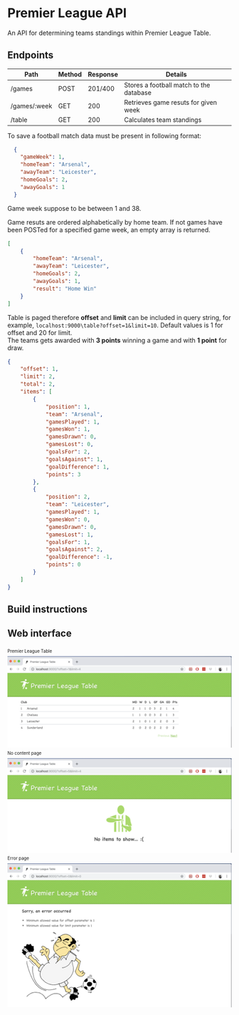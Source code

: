 # Premier League API

An API for determining teams standings within Premier League Table. 

## Endpoints


| Path         | Method | Response | Details                                 |
| ------------ | ------ | -------- | --------------------------------------- |
| /games       | POST   | 201/400  | Stores a football match to the database |
| /games/:week | GET    | 200      | Retrieves game resuts for given week    |
| /table       | GET    | 200      | Calculates team standings               |

To save a football match data must be present in following format:
```json
  {
    "gameWeek": 1,
    "homeTeam": "Arsenal",
    "awayTeam": "Leicester",
    "homeGoals": 2,
    "awayGoals": 1
  }
```
Game week suppose to be between 1 and 38.   

Game resuts are ordered alphabetically by home team. If not games have been POSTed for a specified game week, an empty array is returned.
```json
[
    {
        "homeTeam": "Arsenal",
        "awayTeam": "Leicester",
        "homeGoals": 2,
        "awayGoals": 1,
        "result": "Home Win"
    }
]
```   

Table is paged therefore __offset__ and __limit__ can be included in query string, for example, `localhost:9000\table?offset=1&limit=10`. Default values is 1 for offset and 20 for limit.   
The teams gets awarded with __3 points__ winning a game and with __1 point__ for draw.  
```json
{
    "offset": 1,
    "limit": 2,
    "total": 2,
    "items": [
        {
            "position": 1,
            "team": "Arsenal",
            "gamesPlayed": 1,
            "gamesWon": 1,
            "gamesDrawn": 0,
            "gamesLost": 0,
            "goalsFor": 2,
            "goalsAgainst": 1,
            "goalDifference": 1,
            "points": 3
        },
        {
            "position": 2,
            "team": "Leicester",
            "gamesPlayed": 1,
            "gamesWon": 0,
            "gamesDrawn": 0,
            "gamesLost": 1,
            "goalsFor": 1,
            "goalsAgainst": 2,
            "goalDifference": -1,
            "points": 0
        }
    ]
}
```

## Build instructions


## Web interface
<sub><sup>Premier League Table</sub></sup>
![table](doc/images/table.png?raw=true "Premier League Table")
<sub><sup>No content page</sub></sup> 
![nothing](doc/images/nothing.png?raw=true "Nothing to show")
<sub><sup>Error page</sub></sup>
![error](doc/images/error.png?raw=true "Error page")
